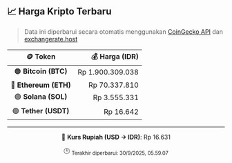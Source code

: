 

<!-- HARGA_KRIPTO -->
## 📈 Harga Kripto Terbaru

> Data ini diperbarui secara otomatis menggunakan [CoinGecko API](https://www.coingecko.com/) dan [exchangerate.host](https://exchangerate.host/)

<div align="center">

| 🪙 Token | 💰 Harga (IDR) |
|:------:|---------------:|
| 🟠 **Bitcoin (BTC)**   | Rp 1.900.309.038 |
| 🔵 **Ethereum (ETH)**  | Rp 70.337.810 |
| 🟣 **Solana (SOL)**    | Rp 3.555.331 |
| 🟢 **Tether (USDT)**   | Rp 16.642 |

---

💱 **Kurs Rupiah (USD → IDR)**: Rp 16.631

🕒 <sub>Terakhir diperbarui: 30/9/2025, 05.59.07</sub>

</div>
<!-- /HARGA_KRIPTO -->